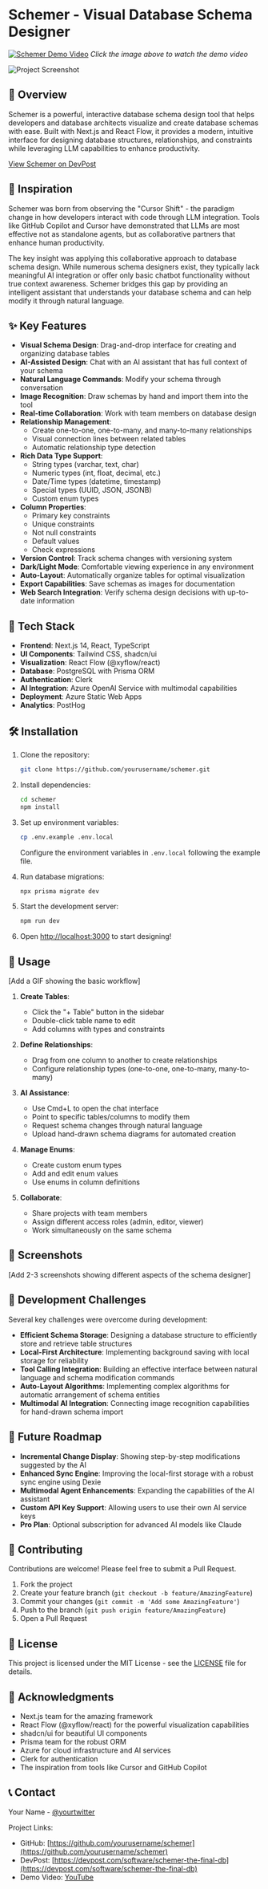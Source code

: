 # Schemer - Visual Database Schema Designer

[![Schemer Demo Video](https://img.youtube.com/vi/rt8h5SGPhx8/0.jpg)](https://www.youtube.com/watch?v=rt8h5SGPhx8)
*Click the image above to watch the demo video*

![Project Screenshot](path/to/your/screenshot.png)

## 🌟 Overview

Schemer is a powerful, interactive database schema design tool that helps developers and database architects visualize and create database schemas with ease. Built with Next.js and React Flow, it provides a modern, intuitive interface for designing database structures, relationships, and constraints while leveraging LLM capabilities to enhance productivity.

[View Schemer on DevPost](https://devpost.com/software/schemer-the-final-db)

## 🧠 Inspiration

Schemer was born from observing the "Cursor Shift" - the paradigm change in how developers interact with code through LLM integration. Tools like GitHub Copilot and Cursor have demonstrated that LLMs are most effective not as standalone agents, but as collaborative partners that enhance human productivity.

The key insight was applying this collaborative approach to database schema design. While numerous schema designers exist, they typically lack meaningful AI integration or offer only basic chatbot functionality without true context awareness. Schemer bridges this gap by providing an intelligent assistant that understands your database schema and can help modify it through natural language.

## ✨ Key Features

- **Visual Schema Design**: Drag-and-drop interface for creating and organizing database tables
- **AI-Assisted Design**: Chat with an AI assistant that has full context of your schema
- **Natural Language Commands**: Modify your schema through conversation
- **Image Recognition**: Draw schemas by hand and import them into the tool
- **Real-time Collaboration**: Work with team members on database design
- **Relationship Management**: 
  - Create one-to-one, one-to-many, and many-to-many relationships
  - Visual connection lines between related tables
  - Automatic relationship type detection
- **Rich Data Type Support**:
  - String types (varchar, text, char)
  - Numeric types (int, float, decimal, etc.)
  - Date/Time types (datetime, timestamp)
  - Special types (UUID, JSON, JSONB)
  - Custom enum types
- **Column Properties**:
  - Primary key constraints
  - Unique constraints
  - Not null constraints
  - Default values
  - Check expressions
- **Version Control**: Track schema changes with versioning system
- **Dark/Light Mode**: Comfortable viewing experience in any environment
- **Auto-Layout**: Automatically organize tables for optimal visualization
- **Export Capabilities**: Save schemas as images for documentation
- **Web Search Integration**: Verify schema design decisions with up-to-date information

## 🚀 Tech Stack

- **Frontend**: Next.js 14, React, TypeScript
- **UI Components**: Tailwind CSS, shadcn/ui
- **Visualization**: React Flow (@xyflow/react)
- **Database**: PostgreSQL with Prisma ORM
- **Authentication**: Clerk
- **AI Integration**: Azure OpenAI Service with multimodal capabilities
- **Deployment**: Azure Static Web Apps
- **Analytics**: PostHog

## 🛠️ Installation

1. Clone the repository:
   ```bash
   git clone https://github.com/yourusername/schemer.git
   ```

2. Install dependencies:
   ```bash
   cd schemer
   npm install
   ```

3. Set up environment variables:
   ```bash
   cp .env.example .env.local
   ```
   Configure the environment variables in `.env.local` following the example file.

4. Run database migrations:
   ```bash
   npx prisma migrate dev
   ```

5. Start the development server:
   ```bash
   npm run dev
   ```

6. Open [http://localhost:3000](http://localhost:3000) to start designing!

## 🎯 Usage

[Add a GIF showing the basic workflow]

1. **Create Tables**: 
   - Click the "+ Table" button in the sidebar
   - Double-click table name to edit
   - Add columns with types and constraints

2. **Define Relationships**:
   - Drag from one column to another to create relationships
   - Configure relationship types (one-to-one, one-to-many, many-to-many)

3. **AI Assistance**:
   - Use Cmd+L to open the chat interface
   - Point to specific tables/columns to modify them
   - Request schema changes through natural language
   - Upload hand-drawn schema diagrams for automated creation

4. **Manage Enums**:
   - Create custom enum types
   - Add and edit enum values
   - Use enums in column definitions

5. **Collaborate**:
   - Share projects with team members
   - Assign different access roles (admin, editor, viewer)
   - Work simultaneously on the same schema

## 📱 Screenshots

[Add 2-3 screenshots showing different aspects of the schema designer]

## 💪 Development Challenges

Several key challenges were overcome during development:

- **Efficient Schema Storage**: Designing a database structure to efficiently store and retrieve table structures
- **Local-First Architecture**: Implementing background saving with local storage for reliability
- **Tool Calling Integration**: Building an effective interface between natural language and schema modification commands
- **Auto-Layout Algorithms**: Implementing complex algorithms for automatic arrangement of schema entities
- **Multimodal AI Integration**: Connecting image recognition capabilities for hand-drawn schema import

## 🔮 Future Roadmap

- **Incremental Change Display**: Showing step-by-step modifications suggested by the AI
- **Enhanced Sync Engine**: Improving the local-first storage with a robust sync engine using Dexie
- **Multimodal Agent Enhancements**: Expanding the capabilities of the AI assistant
- **Custom API Key Support**: Allowing users to use their own AI service keys
- **Pro Plan**: Optional subscription for advanced AI models like Claude

## 🤝 Contributing

Contributions are welcome! Please feel free to submit a Pull Request.

1. Fork the project
2. Create your feature branch (`git checkout -b feature/AmazingFeature`)
3. Commit your changes (`git commit -m 'Add some AmazingFeature'`)
4. Push to the branch (`git push origin feature/AmazingFeature`)
5. Open a Pull Request

## 📄 License

This project is licensed under the MIT License - see the [LICENSE](LICENSE) file for details.

## 🙏 Acknowledgments

- Next.js team for the amazing framework
- React Flow (@xyflow/react) for the powerful visualization capabilities
- shadcn/ui for beautiful UI components
- Prisma team for the robust ORM
- Azure for cloud infrastructure and AI services
- Clerk for authentication
- The inspiration from tools like Cursor and GitHub Copilot

## 📞 Contact

Your Name - [@yourtwitter](https://twitter.com/yourtwitter)

Project Links:
- GitHub: [https://github.com/yourusername/schemer](https://github.com/yourusername/schemer)
- DevPost: [https://devpost.com/software/schemer-the-final-db](https://devpost.com/software/schemer-the-final-db)
- Demo Video: [YouTube](https://www.youtube.com/watch?v=rt8h5SGPhx8)
